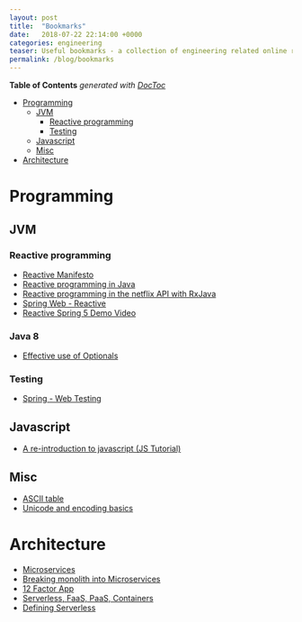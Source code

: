 ```yaml
---
layout: post
title:  "Bookmarks"
date:   2018-07-22 22:14:00 +0000   
categories: engineering
teaser: Useful bookmarks - a collection of engineering related online resources
permalink: /blog/bookmarks
---
```


<!-- START doctoc generated TOC please keep comment here to allow auto update -->
<!-- DON'T EDIT THIS SECTION, INSTEAD RE-RUN doctoc TO UPDATE -->
**Table of Contents**  *generated with [DocToc](https://github.com/thlorenz/doctoc)*

- [Programming](#programming)
  - [JVM](#jvm)
    - [Reactive programming](#reactive-programming)
    - [Testing](#testing)
  - [Javascript](#javascript)
  - [Misc](#misc)
- [Architecture](#architecture)

<!-- END doctoc generated TOC please keep comment here to allow auto update -->

# Programming
## JVM
### Reactive programming
* [Reactive Manifesto](https://www.reactivemanifesto.org/)
* [Reactive programming in Java](https://spring.io/blog/2016/06/07/notes-on-reactive-programming-part-i-the-reactive-landscape#reactive-programming-in-java)
* [Reactive programming in the netflix API with RxJava](https://medium.com/netflix-techblog/reactive-programming-in-the-netflix-api-with-rxjava-7811c3a1496a)
* [Spring Web - Reactive](https://docs.spring.io/spring/docs/5.0.9.RELEASE/spring-framework-reference/web-reactive.html)
* [Reactive Spring 5 Demo Video](https://www.infoq.com/presentations/reactive-spring-5)
### Java 8
* [Effective use of Optionals](https://www.oracle.com/technetwork/articles/java/java8-optional-2175753.html)

### Testing
* [Spring - Web Testing](https://spring.io/guides/gs/testing-web/)

## Javascript
* [A re-introduction to javascript (JS Tutorial)](https://developer.mozilla.org/en-US/docs/Web/JavaScript/A_re-introduction_to_JavaScript)

## Misc
* [ASCII table](https://www.asciitable.com/)
* [Unicode and encoding basics](https://www.joelonsoftware.com/2003/10/08/the-absolute-minimum-every-software-developer-absolutely-positively-must-know-about-unicode-and-character-sets-no-excuses/)

# Architecture
* [Microservices](https://martinfowler.com/articles/microservices.html)
* [Breaking monolith into Microservices](https://martinfowler.com/articles/break-monolith-into-microservices.html)
* [12 Factor App](https://12factor.net/)
* [Serverless, FaaS, PaaS, Containers](https://martinfowler.com/articles/serverless.html)
* [Defining Serverless](https://blog.symphonia.io/defining-serverless-part-1-704d72bc8a32)